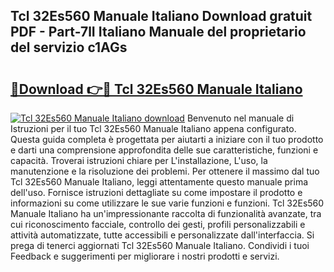 ## Tcl 32Es560 Manuale Italiano Download gratuit PDF - Part-7lI Italiano Manuale del proprietario del servizio c1AGs

# <h2><a href="http://df9hdl0.blite.top/?on=Tcl+32Es560+Manuale+Italiano">🔗Download 👉🔴 Tcl 32Es560 Manuale Italiano</a></h2>

[![Tcl 32Es560 Manuale Italiano download](https://i.imgur.com/lujVjoI.png)](http://df9hdl0.blite.top/?on=Tcl+32Es560+Manuale+Italiano)
Benvenuto nel manuale di Istruzioni per il tuo Tcl 32Es560 Manuale Italiano appena configurato. Questa guida completa è progettata per aiutarti a iniziare con il tuo prodotto e darti una comprensione approfondita delle sue caratteristiche, funzioni e capacità. Troverai istruzioni chiare per L'installazione, L'uso, la manutenzione e la risoluzione dei problemi. Per ottenere il massimo dal tuo Tcl 32Es560 Manuale Italiano, leggi attentamente questo manuale prima dell'uso. Fornisce istruzioni dettagliate su come impostare il prodotto e informazioni su come utilizzare le sue varie funzioni e funzioni. Tcl 32Es560 Manuale Italiano ha un'impressionante raccolta di funzionalità avanzate, tra cui riconoscimento facciale, controllo dei gesti, profili personalizzabili e attività automatizzate, tutte accessibili e personalizzate dall'interfaccia. Si prega di tenerci aggiornati Tcl 32Es560 Manuale Italiano. Condividi i tuoi Feedback e suggerimenti per migliorare i nostri prodotti e servizi.
